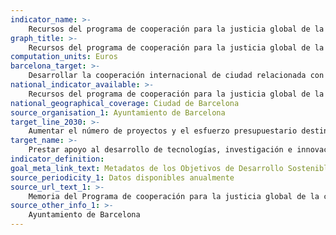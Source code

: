 ```yaml
---
indicator_name: >-
    Recursos del programa de cooperación para la justicia global de la ciudad destinados a mejorar la industria, la innovación y la infraestructura
graph_title: >-
    Recursos del programa de cooperación para la justicia global de la ciudad destinados a mejorar la industria, la innovación y la infraestructura
computation_units: Euros
barcelona_target: >-
    Desarrollar la cooperación internacional de ciudad relacionada con el desarrollo de infraestructuras y de industrias locales sostenibles, con componentes tecnológicos, de investigación y de innovación
national_indicator_available: >-
    Recursos del programa de cooperación para la justicia global de la ciudad destinados a mejorar la industria, la innovación y la infraestructura
national_geographical_coverage: Ciudad de Barcelona
source_organisation_1: Ayuntamiento de Barcelona
target_line_2030: >-
    Aumentar el número de proyectos y el esfuerzo presupuestario destinado al desarrollo de infraestructuras e industrias urbanas más sostenibles en países receptores de la Ayuda Oficial al Desarrollo, reforzando la vinculación y la coordinación con las autoridades locales socias
target_name: >-
    Prestar apoyo al desarrollo de tecnologías, investigación e innovación nacionales en los países en desarrollo, garantizando también un entorno normativo propicio a la diversificación industrial y la adición de valor a los productos básicos, entre otros
indicator_definition:
goal_meta_link_text: Metadatos de los Objetivos de Desarrollo Sostenible de las Naciones Unidas (pdf 894kB)
source_periodicity_1: Datos disponibles anualmente
source_url_text_1: >-
    Memoria del Programa de cooperación para la justicia global de la ciudad
source_other_info_1: >-
    Ayuntamiento de Barcelona
---
```

